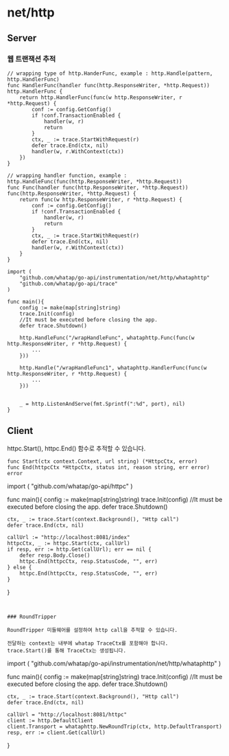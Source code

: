 #  net/http

## Server

### 웹 트랜잭션 추적

```
// wrapping type of http.HanderFunc, example : http.Handle(pattern, http.HandlerFunc)
func HandlerFunc(handler func(http.ResponseWriter, *http.Request)) http.HandlerFunc {
	return http.HandlerFunc(func(w http.ResponseWriter, r *http.Request) {
		conf := config.GetConfig()
		if !conf.TransactionEnabled {
			handler(w, r)
			return
		}
		ctx, _ := trace.StartWithRequest(r)
		defer trace.End(ctx, nil)
		handler(w, r.WithContext(ctx))
	})
}

// wrapping handler function, example : http.HandleFunc(func(http.ResponseWriter, *http.Request))
func Func(handler func(http.ResponseWriter, *http.Request)) func(http.ResponseWriter, *http.Request) {
	return func(w http.ResponseWriter, r *http.Request) {
		conf := config.GetConfig()
		if !conf.TransactionEnabled {
			handler(w, r)
			return
		}
		ctx, _ := trace.StartWithRequest(r)
		defer trace.End(ctx, nil)
		handler(w, r.WithContext(ctx))
	}
}
```


```
import (
	"github.com/whatap/go-api/instrumentation/net/http/whataphttp"
	"github.com/whatap/go-api/trace"
)
	
func main(){	
	config := make(map[string]string)
	trace.Init(config)
	//It must be executed before closing the app.
	defer trace.Shutdown()
	
	http.HandleFunc("/wrapHandleFunc", whataphttp.Func(func(w http.ResponseWriter, r *http.Request) {
		...
	}))

	http.Handle("/wrapHandleFunc1", whataphttp.HandlerFunc(func(w http.ResponseWriter, r *http.Request) {
		...
	}))
	
	
	_ = http.ListenAndServe(fmt.Sprintf(":%d", port), nil)
}
```

## Client

httpc.Start(), httpc.End() 함수로 추적할 수 있습니다. 

```
func Start(ctx context.Context, url string) (*HttpcCtx, error)
func End(httpcCtx *HttpcCtx, status int, reason string, err error) error

```

import (
	"github.com/whatap/go-api/httpc"
)

func main(){
    config := make(map[string]string)
	trace.Init(config)
	//It must be executed before closing the app.
	defer trace.Shutdown()
	
	ctx, _ := trace.Start(context.Background(), "Http call")
	defer trace.End(ctx, nil)
    
    callUrl := "http://localhost:8081/index"
	httpcCtx, _ := httpc.Start(ctx, callUrl)
	if resp, err := http.Get(callUrl); err == nil {
		defer resp.Body.Close()
        httpc.End(httpcCtx, resp.StatusCode, "", err)
    } else {
        httpc.End(httpcCtx, resp.StatusCode, "", err)
    }
}
```


### RoundTripper 

RoundTripper 미들웨어를 설정하여 http call을 추적할 수 있습니다. 

전달하는 context는 내부에 whatap TraceCtx를 포함해야 합니다.  
trace.Start()를 통해 TraceCtx는 생성됩니다.

```
import (
	"github.com/whatap/go-api/instrumentation/net/http/whataphttp"
)


func main(){
	config := make(map[string]string)
	trace.Init(config)
	//It must be executed before closing the app.
	defer trace.Shutdown()
	
	ctx, _ := trace.Start(context.Background(), "Http call")
	defer trace.End(ctx, nil)
	
	callUrl = "http://localhost:8081/httpc"
	client := http.DefaultClient
	client.Transport = whataphttp.NewRoundTrip(ctx, http.DefaultTransport)
	resp, err := client.Get(callUrl)	
}
```
